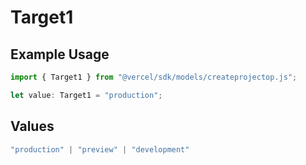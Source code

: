 # Target1

## Example Usage

```typescript
import { Target1 } from "@vercel/sdk/models/createprojectop.js";

let value: Target1 = "production";
```

## Values

```typescript
"production" | "preview" | "development"
```